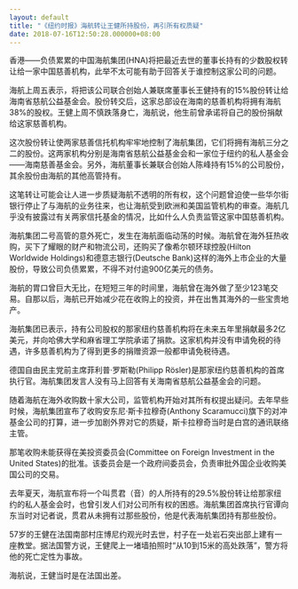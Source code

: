 ```yaml
---
layout: default
title: "《纽约时报》海航转让王健所持股份，再引所有权质疑"
date: 2018-07-16T12:50:28.000000+08:00
---
```


香港——负债累累的中国海航集团(HNA)将把最近去世的董事长持有的少数股权转让给一家中国慈善机构，此举不太可能有助于回答关于谁控制这家公司的问题。


海航上周五表示，将把该公司联合创始人兼联席董事长王健持有的15%股份转让给海南省慈航公益基金会。股份转交后，这家总部设在海南的慈善机构将拥有海航38%的股权。王健上周不慎跌落身亡，海航说，他生前曾承诺将自己的股份捐献给这家慈善机构。


这次股份转让使两家慈善信托机构牢牢地控制了海航集团，它们将拥有海航三分之二的股份。这两家机构分别是海南省慈航公益基金会和一家位于纽约的私人基金会——海南慈善基金会。另外，海航董事长兼联合创始人陈峰持有15%的公司股份，其余股份由海航的其他高管持有。


这笔转让可能会让人进一步质疑海航不透明的所有权，这个问题曾迫使一些华尔街银行停止了与海航的业务往来，也让海航受到欧洲和美国监管机构的审查。海航几乎没有披露过有关两家信托基金的情况，比如什么人负责监管这家中国慈善机构。


海航集团二号高管的意外死亡，发生在海航面临动荡的时候。海航曾在海外狂热收购，买下了耀眼的财产和物流公司，还购买了像希尔顿环球控股(Hilton Worldwide Holdings)和德意志银行(Deutsche Bank)这样的海外上市企业的大量股份，导致公司负债累累，不得不对付逾900亿美元的债务。


海航的胃口曾巨大无比，在短短三年的时间里，海航曾在海外做了至少123笔交易。自那以后，海航已开始减少花在收购上的投资，并在出售其海外的一些宝贵地产。


海航集团已表示，持有公司股权的那家纽约慈善机构将在未来五年里捐献最多2亿美元，并向哈佛大学和麻省理工学院承诺了捐款。这家机构并没有申请免税的待遇，许多慈善机构为了得到更多的捐赠资源一般都申请免税待遇。


德国自由民主党前主席菲利普·罗斯勒(Philipp Rösler)是那家纽约慈善机构的首席执行官。海航集团发言人没有马上回答有关海南省慈航公益基金会的问题。


随着海航在海外收购数十家大公司，监管机构开始对其所有权提出疑问。去年早些时候，海航集团宣布了收购安东尼·斯卡拉穆奇(Anthony Scaramucci)旗下的对冲基金公司的打算，进一步加剧外界对它的质疑，斯卡拉穆奇当时是白宫的通讯联络主管。


那笔收购未能获得在美投资委员会(Committee on Foreign Investment in the United States)的批准。该委员会是一个政府间委员会，负责审批外国企业收购美国公司的交易。


去年夏天，海航宣布将一个叫贯君（音）的人所持有的29.5%股份转让给那家纽约的私人基金会时，也曾引发人们对公司所有权的困惑。海航集团首席执行官谭向东当时对记者说，贯君从未拥有过那些股份，他是代表海航集团持有那些股份。


57岁的王健在法国南部村庄博尼约观光时去世，村子在一处岩石突出部上建有一座教堂。据法国警方说，王健爬上一堵墙拍照时“从10到15米的高处跌落”，警方将他的死亡定性为事故。


海航说，王健当时是在法国出差。

